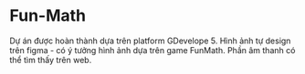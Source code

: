 # Fun-Math
Dự án được hoàn thành dựa trên platform GDevelope 5. Hình ảnh tự design trên figma - có ý tưởng hình ảnh dựa trên game FunMath. Phần âm thanh có thể tìm thấy trên web.
